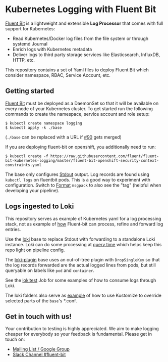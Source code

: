 # Kubernetes Logging with Fluent Bit

[Fluent Bit](http://fluentbit.io) is a lightweight and extensible __Log Processor__ that comes with full support for Kubernetes:

- Read Kubernetes/Docker log files from the file system or through systemd Journal
- Enrich logs with Kubernetes metadata
- Deliver logs to third party storage services like Elasticsearch, InfluxDB, HTTP, etc.

This repository contains a set of Yaml files to deploy Fluent Bit which consider namespace, RBAC, Service Account, etc.

## Getting started

[Fluent Bit](http://fluentbit.io) must be deployed as a DaemonSet so that it will be available on every node of your Kubernetes cluster. To get started run the following commands to create the namespace, service account and role setup:

```
$ kubectl create namespace logging
$ kubectl apply -k ./base
```

(`./base` can be replaced with a URL if [#90](https://github.com/fluent/fluent-bit-kubernetes-logging/pull/90) gets merged)

If you are deploying fluent-bit on openshift, you additionally need to run:

```
$ kubectl create -f https://raw.githubusercontent.com/fluent/fluent-bit-kubernetes-logging/master/fluent-bit-openshift-security-context-constraints.yaml
```

The base only configures [Stdout](https://docs.fluentbit.io/manual/pipeline/outputs/standard-output) output.
Log records are found using `kubectl logs` on fluentbit pods.
This is a good way to experiment with configuration.
Switch to [Format](https://docs.fluentbit.io/manual/pipeline/outputs/standard-output#configuration-parameters) `msgpack` to also see the "tag" (helpful when developing your pipeline).

## Logs ingested to Loki

This repository serves as example of Kubernetes yaml for a log processing stack,
not as example of [how](https://docs.fluentbit.io/manual/concepts/data-pipeline) Fluent-bit can process, refine and forward log entries.

Use the [loki](./loki) base to replace Stdout with forwarding to a standalone Loki instance. Loki can do some processing at [query time](https://grafana.com/docs/loki/latest/logql/) which helps keep this repo light on pipeline config.

The [loki-plugin](./loki-plugin) base uses an out-of-tree plugin with `DropSingleKey`
so that the log records forwarded are the actual logged lines from pods,
but still queryable on labels like `pod` and `container`.

See the [lokitest](./loki/test/lokitest-job.yaml) Job for some examples of how to consume logs through Loki.

The loki folders also serve as [example](./loki/kustomization.yaml) of how to use Kustomize to override selected parts of the `base`'s *.conf.

## Get in touch with us!

Your contribution to testing is highly appreciated. We aim to make logging cheaper for everybody so your feedback is fundamental. Please get in touch on:

- [Mailing List / Google Group](https://groups.google.com/forum/#!forum/fluent-bit)
- [Slack Channel #fluent-bit](http://slack.fluentd.org)
